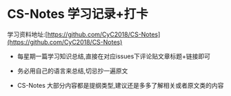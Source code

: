 # CS-Notes 学习记录+打卡

学习资料地址:[https://github.com/CyC2018/CS-Notes](https://github.com/CyC2018/CS-Notes)

- 每星期一篇学习知识总结,直接在对应issues下评论贴文章标题+链接即可

- 务必用自己的语言来总结,切忌抄一遍原文

- CS-Notes 大部分内容都是提纲类型,建议还是多多了解相关或者原文类的内容